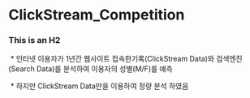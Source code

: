 # ClickStream_Competition
### This is an H2
  * 인터넷 이용자가 1년간 웹사이트 접속한기록(ClickStream Data)와 검색엔진(Search Data)를 분석하여 이용자의 성별(M/F)를 예측
  
  * 하지만 ClickStream Data만을 이용하여 정량 분석 하였음
  
